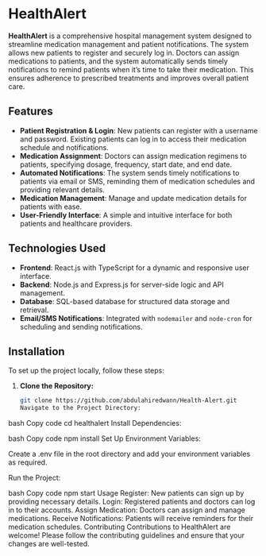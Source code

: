 # HealthAlert

**HealthAlert** is a comprehensive hospital management system designed to streamline medication management and patient notifications. The system allows new patients to register and securely log in. Doctors can assign medications to patients, and the system automatically sends timely notifications to remind patients when it’s time to take their medication. This ensures adherence to prescribed treatments and improves overall patient care.

## Features

- **Patient Registration & Login**: New patients can register with a username and password. Existing patients can log in to access their medication schedule and notifications.
- **Medication Assignment**: Doctors can assign medication regimens to patients, specifying dosage, frequency, start date, and end date.
- **Automated Notifications**: The system sends timely notifications to patients via email or SMS, reminding them of medication schedules and providing relevant details.
- **Medication Management**: Manage and update medication details for patients with ease.
- **User-Friendly Interface**: A simple and intuitive interface for both patients and healthcare providers.

## Technologies Used

- **Frontend**: React.js with TypeScript for a dynamic and responsive user interface.
- **Backend**: Node.js and Express.js for server-side logic and API management.
- **Database**: SQL-based database for structured data storage and retrieval.
- **Email/SMS Notifications**: Integrated with `nodemailer` and `node-cron` for scheduling and sending notifications.

## Installation

To set up the project locally, follow these steps:

1. **Clone the Repository:**

   ```bash
   git clone https://github.com/abdulahiredwann/Health-Alert.git
   Navigate to the Project Directory:

bash
Copy code
cd healthalert
Install Dependencies:

bash
Copy code
npm install
Set Up Environment Variables:

Create a .env file in the root directory and add your environment variables as required.

Run the Project:

bash
Copy code
npm start
Usage
Register: New patients can sign up by providing necessary details.
Login: Registered patients and doctors can log in to their accounts.
Assign Medication: Doctors can assign and manage medications.
Receive Notifications: Patients will receive reminders for their medication schedules.
Contributing
Contributions to HealthAlert are welcome! Please follow the contributing guidelines and ensure that your changes are well-tested.



